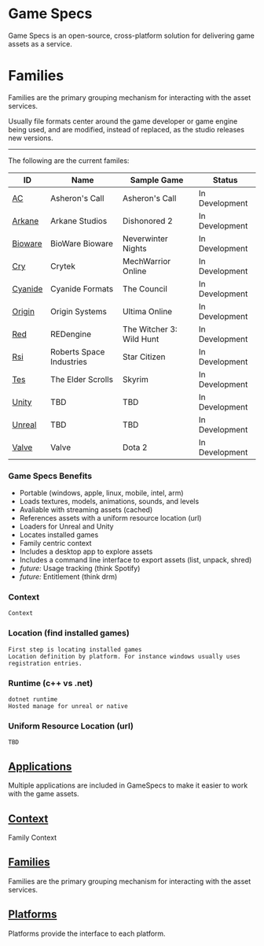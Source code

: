 Game Specs
===============

Game Specs is an open-source, cross-platform solution for delivering game assets as a service.


# Families
Families are the primary grouping mechanism for interacting with the asset services.

Usually file formats center around the game developer or game engine being used, and are modified, instead of replaced, as the studio releases new versions.

---

The following are the current familes:

| ID                                               | Name                      | Sample Game       | Status
| ---                                              | ---                       | ---               | ---
| [AC](Documents/Families/AC/Readme.md)            | Asheron's Call            | Asheron's Call    | In Development
| [Arkane](Documents/Families/Arkane/Readme.md)    | Arkane Studios            | Dishonored 2      | In Development
| [Bioware](Documents/Families/Bioware/Readme.md)    | BioWare Bioware            | Neverwinter Nights| In Development
| [Cry](Documents/Families/Cry/Readme.md)          | Crytek                    | MechWarrior Online| In Development
| [Cyanide](Documents/Families/Cyanide/Readme.md)  | Cyanide Formats           | The Council       | In Development
| [Origin](Documents/Families/Origin/Readme.md)    | Origin Systems            | Ultima Online     | In Development
| [Red](Documents/Families/Red/Readme.md)          | REDengine                 | The Witcher 3: Wild Hunt | In Development
| [Rsi](Documents/Families/Rsi/Readme.md)          | Roberts Space Industries  | Star Citizen      | In Development
| [Tes](Documents/Families/Tes/Readme.md)          | The Elder Scrolls         | Skyrim            | In Development
| [Unity](Documents/Unity/Readme.md)               | TBD                       | TBD               | In Development
| [Unreal](Documents/Unreal/Readme.md)             | TBD                       | TBD               | In Development
| [Valve](Documents/Families/Valve/Readme.md)      | Valve                     | Dota 2            | In Development


### Game Specs Benefits
* Portable (windows, apple, linux, mobile, intel, arm)
* Loads textures, models, animations, sounds, and levels
* Avaliable with streaming assets (cached)
* References assets with a uniform resource location (url)
* Loaders for Unreal and Unity
* Locates installed games
* Family centric context
* Includes a desktop app to explore assets
* Includes a command line interface to export assets (list, unpack, shred)
* *future:* Usage tracking (think Spotify)
* *future:* Entitlement (think drm)

### Context
    Context

### Location (find installed games)
    First step is locating installed games
    Location definition by platform. For instance windows usually uses registration entries.

### Runtime (c++ vs .net)
    dotnet runtime
    Hosted manage for unreal or native

### Uniform Resource Location (url)
    TBD

## [Applications](Documents/Applications/Readme.md)
Multiple applications are included in GameSpecs to make it easier to work with the game assets.

## [Context](Documents/Context/Readme.md)
Family Context

## [Families](docs/Families/Readme.md)
Families are the primary grouping mechanism for interacting with the asset services.

## [Platforms](Documents/Platforms/Readme.md)
Platforms provide the interface to each platform.
